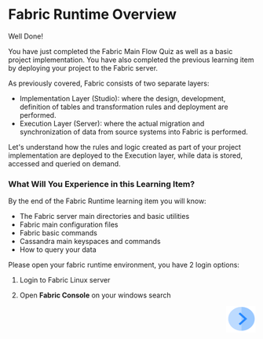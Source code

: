 # Fabric Runtime Overview

Well Done! 

You have just completed the Fabric Main Flow Quiz as well as a basic project implementation. You have also completed the previous learning item by deploying your project to the Fabric server. 

As previously covered, Fabric consists of two separate layers:

- Implementation Layer (Studio): where the design, development, definition of tables and transformation rules and deployment are performed.
- Execution Layer (Server): where the actual migration and synchronization of data from source systems into  Fabric is performed.



Let's understand how the rules and logic created as part of your project implementation are deployed to the Execution layer, while data is  stored, accessed and queried on demand.



### What Will You Experience in this Learning Item?

By the end of the Fabric Runtime learning item you will know:

- The Fabric server main directories and basic utilities
- Fabric main configuration files
- Fabric  basic commands 
- Cassandra main keyspaces and commands
- How to query your data



Please open your fabric runtime environment, you have 2 login options:

1. Login to Fabric Linux server  

2. Open **Fabric Console** on your windows search

   

[<img align="right" width="60" height="54" src="/articles/images/Next.png">](/academy/Training_Level_1/04_fabric_runtime/02_getting_started_with_fabric_server.md)

